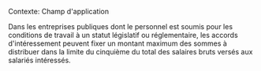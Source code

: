Contexte: Champ d'application

Dans les entreprises publiques dont le personnel est soumis pour les conditions de travail à un statut législatif ou réglementaire, les accords d'intéressement peuvent fixer un montant maximum des sommes à distribuer dans la limite du cinquième du total des salaires bruts versés aux salariés intéressés.